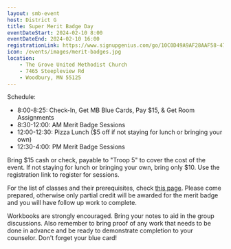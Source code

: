 ```yaml
---
layout: smb-event
host: District G
title: Super Merit Badge Day
eventDateStart: 2024-02-10 8:00
eventDateEnd: 2024-02-10 16:00
registrationLink: https://www.signupgenius.com/go/10C0D49A9AF28AAF58-47227237-merit#/
icon: /events/images/merit-badges.jpg
location:
    - The Grove United Methodist Church
    - 7465 Steepleview Rd
    - Woodbury, MN 55125
---
```


Schedule:

 * 8:00-8:25: Check-In, Get MB Blue Cards, Pay $15, & Get Room Assignments
 * 8:30-12:00: AM Merit Badge Sessions
 * 12:00-12:30: Pizza Lunch ($5 off if not staying for lunch or bringing your own)
 * 12:30-4:00: PM Merit Badge Sessions

Bring $15 cash or check, payable to "Troop 5" to cover the cost of the event. If not staying for lunch or bringing your own, bring only $10. Use the registration link to register for sessions.

For the list of classes and their prerequisites, check [this page](https://easternwaters.org/super-merit-badge-day-mb-list-and-prerequisites/). Please come prepared, otherwise only partial credit will be awarded for the merit badge and you will have follow up work to complete.

Workbooks are strongly encouraged. Bring your notes to aid in the group discussions. Also remember to bring proof of any work that needs to be done in advance and be ready to demonstrate completion to your counselor. Don't forget your blue card!
